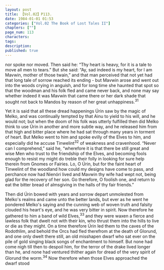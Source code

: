 ```yaml
---
layout: post
title: 【Vol.02】P113.
date: 1984-01-01 01:53
categories: ["Vol.02 The Book of Lost Tales II"]
chapters: [""]
page_num: 113
characters: 
tags: 
description: 
published: true
---
```


<p style="text-indent: 0;">
nor spoke nor moved. Then said he: “Thy heart is heavy, for it is a tale to move all men to tears.” But she said: “Ay, sad indeed is my heart, for I am Mavwin, mother of those twain,” and that man perceived that not yet had that long tale of sorrow reached its ending - but Mavwin arose and went out into the woods crying in anguish, and for long time she haunted that spot so that the woodman and his folk fled and came never back, and none may say whether indeed it was Mavwin that came there or her dark shade that sought not back to Mandos by reason of her great unhappiness.<SUP>31</SUP>
</p>

Yet it is said that all these dread happenings Úrin saw by the magic of Melko, and was continually tempted by that Ainu to yield to his will, and he would not; but when the doom of his folk was utterly fulfilled then did Melko think to use Úrin in another and more subtle way, and he released him from that high and bitter place where he had sat through many years in torment of heart. But Melko went to him and spoke evilly of the Elves to him, and especially did he accuse Tinwelint<SUP>32</SUP> of weakness and cravenhood. “Never can I comprehend,” said he, “wherefore it is that there be still great and wise Men who trust to the friendship of the Elves, and becoming fools enough to resist my might do treble their folly in looking for sure help therein from Gnomes or Fairies. Lo, O Úrin, but for the faint heart of Tinwelint of the woodland how could my designs have come to pass, and perchance now had Nienóri lived and Mavwin thy wife had wept not, being glad for the recovery of her son. Go therefore, O foolish one, and return to eat the bitter bread of almsgiving in the halls of thy fair friends.”

Then did Úrin bowed with years and sorrow depart unmolested from Melko's realms and came unto the better lands, but ever as he went he pondered Melko's saying and the cunning web of woven truth and falsity clouded his heart's eye, and he was very bitter in spirit. Now therefore he gathered to him a band of wild Elves,<SUP>33 </SUP>and they were waxen a fierce and lawless folk that dwelt not with their kin, who thrust them into the hills to live or die as they might. On a time therefore Úrin led them to the caves of the Rodothlim, and behold the Orcs had fled therefrom at the death of Glorund, and one only dwelt there still, an old misshapen dwarf who sat ever on the pile of gold singing black songs of enchantment to himself. But none had come nigh till then to despoil him, for the terror of the drake lived longer than he, and none had ventured thither again for dread of the very spirit of Glorund the worm.<SUP>34</SUP> <SUP></SUP>Now therefore when those Elves approached the dwarf stood

